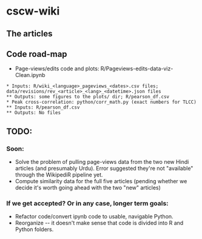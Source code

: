 # cscw-wiki

## The articles

## Code road-map
* Page-views/edits code and plots: R/Pageviews-edits-data-viz-Clean.ipynb
```
* Inputs: R/wiki_<language>_pageviews_<dates>.csv files; data/revisions/rev_<article>_<lang>_<datetime>.json files
** Outputs: some figures to the plots/ dir; R/pearson_df.csv
* Peak cross-correlation: python/corr_math.py (exact numbers for TLCC)
** Inputs: R/pearson_df.csv
** Outputs: No files
```

## TODO:
### Soon:
* Solve the problem of pulling page-views data from the two new Hindi articles (and presumably Urdu). Error suggested they're not "available" through the WikipediR pipeline yet.
* Compute similarity data for the full five articles (pending whether we decide it's worth going ahead with the two "new" articles)
### If we get accepted? Or in any case, longer term goals:
* Refactor code/convert ipynb code to usable, navigable Python.
* Reorganize -- it doesn't make sense that code is divided into R and Python folders.

